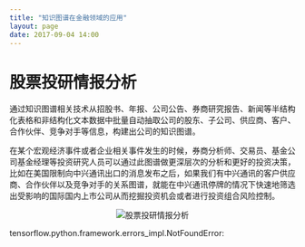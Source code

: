 ```yaml
---
title: "知识图谱在金融领域的应用"
layout: page
date: 2017-09-04 14:00
---
```


# 股票投研情报分析

通过知识图谱相关技术从招股书、年报、公司公告、券商研究报告、新闻等半结构化表格和非结构化文本数据中批量自动抽取公司的股东、子公司、供应商、客户、合作伙伴、竞争对手等信息，构建出公司的知识图谱。

在某个宏观经济事件或者企业相关事件发生的时候，券商分析师、交易员、基金公司基金经理等投资研究人员可以通过此图谱做更深层次的分析和更好的投资决策，比如在美国限制向中兴通讯出口的消息发布之后，如果我们有中兴通讯的客户供应商、合作伙伴以及竞争对手的关系图谱，就能在中兴通讯停牌的情况下快速地筛选出受影响的国际国内上市公司从而挖掘投资机会或者进行投资组合风险控制。

<center><img src="/wiki/static/images/knowledgegraph/0.png" alt="股票投研情报分析"/></center>


tensorflow.python.framework.errors_impl.NotFoundError: 